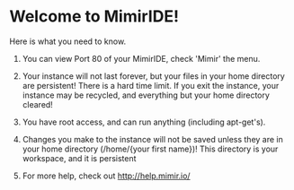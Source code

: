 # Welcome to MimirIDE!

Here is what you need to know.

1. You can view Port 80 of your MimirIDE, check 'Mimir' the menu.

2. Your instance will not last forever, but your files in your home directory are persistent! There is a hard time limit. If you exit the instance, your instance may be recycled, and everything but your home directory cleared!

3. You have root access, and can run anything (including apt-get's).

4. Changes you make to the instance will not be saved unless they are in your home directory (/home/{your first name})! This directory is your workspace, and it is persistent

5. For more help, check out http://help.mimir.io/
